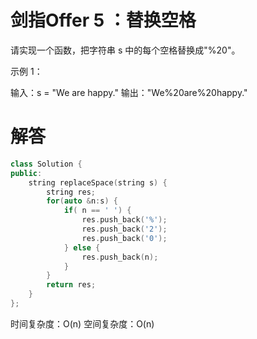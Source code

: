 # 剑指Offer 5 ：替换空格
请实现一个函数，把字符串 s 中的每个空格替换成"%20"。

 

示例 1：

输入：s = "We are happy."
输出："We%20are%20happy."

# 解答

```C++
class Solution {
public:
    string replaceSpace(string s) {
        string res;
        for(auto &n:s) {
            if( n == ' ') {
                res.push_back('%');
                res.push_back('2');
                res.push_back('0');
            } else {
                res.push_back(n);
            }
        }
        return res;
    }
};
```

时间复杂度：O(n)
空间复杂度：O(n)